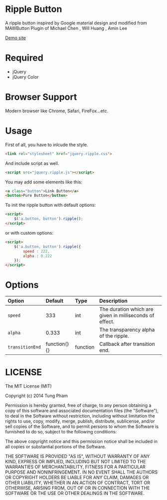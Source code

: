 Ripple Button
=========

A ripple button inspired by Google material design and modified from MAWButton Plugin of Michael Chen , Will Huang , Amin Lee

[Demo site](http://nhipsinhhoc.vn)

Required
========

 - jQuery
 - jQuery Color
 
Browser Support
===============

Modern browser like Chrome, Safari, FireFox...etc.

Usage
=====
First of all, you have to inlcude the style.

```html
<link rel="stylesheet" href="jquery.ripple.css">
```

And include script as well.  

```html
<script src="jquery.ripple.js"></script>
```  

You may add some elements like this:  
```html
<a class="button">Link Button</a>
<button>Pure Button</button>
```

To init the ripple button with default options:

```html
<script>
    $('a.button, button').ripple();
</script>
```
or with custom options:   
```html
<script>
    $('a.button, button').ripple({
        speed : 222,
        alpha : 0.222
    });
</script>
```

Options
=======
|Option|Default|Type|Description|
|:-----|:------|:---|:----------|
|`speed` | 333   |int | The duration which are given in milliseconds of effect.|
|`alpha` | 0.333     |int | The transparency alpha of the ripple.|
|`transitionEnd`| function(){} | function | Callback after transition end. | 


LICENSE
=======
The MIT License (MIT)

Copyright (c) 2014 Tung Pham

Permission is hereby granted, free of charge, to any person obtaining a copy
of this software and associated documentation files (the "Software"), to deal
in the Software without restriction, including without limitation the rights
to use, copy, modify, merge, publish, distribute, sublicense, and/or sell
copies of the Software, and to permit persons to whom the Software is
furnished to do so, subject to the following conditions:

The above copyright notice and this permission notice shall be included in all
copies or substantial portions of the Software.

THE SOFTWARE IS PROVIDED "AS IS", WITHOUT WARRANTY OF ANY KIND, EXPRESS OR
IMPLIED, INCLUDING BUT NOT LIMITED TO THE WARRANTIES OF MERCHANTABILITY,
FITNESS FOR A PARTICULAR PURPOSE AND NONINFRINGEMENT. IN NO EVENT SHALL THE
AUTHORS OR COPYRIGHT HOLDERS BE LIABLE FOR ANY CLAIM, DAMAGES OR OTHER
LIABILITY, WHETHER IN AN ACTION OF CONTRACT, TORT OR OTHERWISE, ARISING FROM,
OUT OF OR IN CONNECTION WITH THE SOFTWARE OR THE USE OR OTHER DEALINGS IN THE
SOFTWARE.